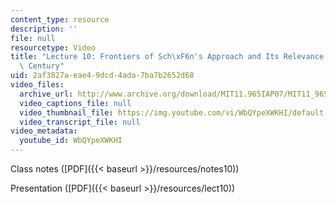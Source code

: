 ```yaml
---
content_type: resource
description: ''
file: null
resourcetype: Video
title: "Lecture 10: Frontiers of Sch\xF6n's Approach and Its Relevance in the 21st\
  \ Century"
uid: 2af3827a-eae4-9dcd-4ada-7ba7b2652d68
video_files:
  archive_url: http://www.archive.org/download/MIT11.965IAP07/MIT11_965IAP07lec10_220k.mp4
  video_captions_file: null
  video_thumbnail_file: https://img.youtube.com/vi/WbQYpeXWKHI/default.jpg
  video_transcript_file: null
video_metadata:
  youtube_id: WbQYpeXWKHI
---
```


Class notes ([PDF]({{< baseurl >}}/resources/notes10))

Presentation ([PDF]({{< baseurl >}}/resources/lect10))